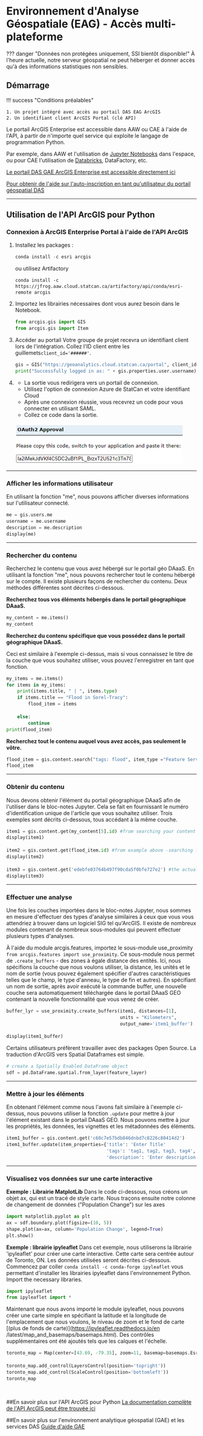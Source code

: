 # Environnement d'Analyse Géospatiale (EAG) - Accès multi-plateforme

<!-- prettier-ignore -->
??? danger "Données non protégées uniquement, SSI bientôt disponible!"
    À l'heure actuelle, notre serveur géospatial ne peut héberger et donner accès qu'à des informations statistiques non sensibles.  
	
## Démarrage

<!-- prettier-ignore -->
!!! success "Conditions préalables"
    
    1. Un projet intégré avec accès au portail DAS EAG ArcGIS
    2. Un identifiant client ArcGIS Portal (clé API)

Le portail ArcGIS Enterprise est accessible dans AAW ou CAE à l'aide de l'API, à partir de n'importe quel service qui exploite le langage de programmation Python. 

Par exemple, dans AAW et l'utilisation de [Jupyter Notebooks](https://statcan.github.io/aaw/en/1-Experiments/Jupyter/) dans l'espace, ou pour CAE l'utilisation de [Databricks](https://statcan.github.io/cae-eac/en/DataBricks/), DataFactory, etc.

[Le portail DAS GAE ArcGIS Enterprise est accessible directement ici](https://geoanalytics.cloud.statcan.ca/portal)

[Pour obtenir de l'aide sur l'auto-inscription en tant qu'utilisateur du portail géospatial DAS](https://statcan.github.io/daaas-dads-geo/english/portal/)

<hr>

## Utilisation de l'API ArcGIS pour Python

### Connexion à ArcGIS Enterprise Portal à l'aide de l'API ArcGIS

1. Installez les packages :

	```python
	conda install -c esri arcgis
	```

	ou utilisez Artifactory

	```python3333
	conda install -c https://jfrog.aaw.cloud.statcan.ca/artifactory/api/conda/esri-remote arcgis
	```

2. Importez les librairies nécessaires dont vous aurez besoin dans le Notebook.
	```python
	from arcgis.gis import GIS
	from arcgis.gis import Item
	```
	
3. Accéder au portail
   Votre groupe de projet recevra un identifiant client lors de l'intégration. Collez l'ID client entre les guillemets```client_id='######'```. 
	
	```python
	gis = GIS("https://geoanalytics.cloud.statcan.ca/portal", client_id=' ')
	print("Successfully logged in as: " + gis.properties.user.username)
	```

4. - La sortie vous redirigera vers un portail de connexion.
   - Utilisez l'option de connexion Azure de StatCan et votre identifiant Cloud
   - Après une connexion réussie, vous recevrez un code pour vous connecter en utilisant SAML.
   - Collez ce code dans la sortie.

	![Approbation OAuth2](../images/OAuth2Key.png)

<hr>

### Afficher les informations utilisateur
En utilisant la fonction "me", nous pouvons afficher diverses informations sur l'utilisateur connecté.
```python
me = gis.users.me
username = me.username
description = me.description
display(me)
```

<hr>

### Rechercher du contenu
Recherchez le contenu que vous avez hébergé sur le portail géo DAaaS. En utilisant la fonction "me", nous pouvons rechercher tout le contenu hébergé sur le compte. Il existe plusieurs façons de rechercher du contenu. Deux méthodes différentes sont décrites ci-dessous.

**Recherchez tous vos éléments hébergés dans le portail géographique DAaaS.**
```python
my_content = me.items()
my_content
```
**Recherchez du contenu spécifique que vous possédez dans le portail géographique DAaaS.**

Ceci est similaire à l'exemple ci-dessus, mais si vous connaissez le titre de la couche que vous souhaitez utiliser, vous pouvez l'enregistrer en tant que fonction.
```python
my_items = me.items()
for items in my_items:
    print(items.title, " | ", items.type)
    if items.title == "Flood in Sorel-Tracy":
        flood_item = items
        
    else:
        continue
print(flood_item)
```

**Recherchez tout le contenu auquel vous avez accès, pas seulement le vôtre.**

```python
flood_item = gis.content.search("tags: flood", item_type ="Feature Service")
flood_item
```

<hr>

### Obtenir du contenu
Nous devons obtenir l'élément du portail géographique DAaaS afin de l'utiliser dans le bloc-notes Jupyter. Cela se fait en fournissant le numéro d'identification unique de l'article que vous souhaitez utiliser. Trois exemples sont décrits ci-dessous, tous accédant à la même couche.
```python
item1 = gis.content.get(my_content[5].id) #from searching your content above
display(item1)

item2 = gis.content.get(flood_item.id) #from example above -searching for specific content
display(item2)

item3 = gis.content.get('edebfe03764b497f90cda5f0bfe727e2') #the actual content id number
display(item3)
```

<hr>

### Effectuer une analyse
Une fois les couches importées dans le bloc-notes Jupyter, nous sommes en mesure d'effectuer des types d'analyse similaires à ceux que vous vous attendriez à trouver dans un logiciel SIG tel qu'ArcGIS. Il existe de nombreux modules contenant de nombreux sous-modules qui peuvent effectuer plusieurs types d'analyses.
<br/>

À l'aide du module arcgis.features, importez le sous-module use_proximity ```from arcgis.features import use_proximity```. Ce sous-module nous permet de `.create_buffers` - des zones à égale distance des entités. Ici, nous spécifions la couche que nous voulons utiliser, la distance, les unités et le nom de sortie (vous pouvez également spécifier d'autres caractéristiques telles que le champ, le type d'anneau, le type de fin et autres). En spécifiant un nom de sortie, après avoir exécuté la commande buffer, une nouvelle couche sera automatiquement téléchargée dans le portail DAaaS GEO contenant la nouvelle fonctionnalité que vous venez de créer.
<br/>

```python
buffer_lyr = use_proximity.create_buffers(item1, distances=[1], 
                                          units = "Kilometers", 
                                          output_name='item1_buffer')

display(item1_buffer)
```

Certains utilisateurs préfèrent travailler avec des packages Open Source. La traduction d'ArcGIS vers Spatial Dataframes est simple.
```python
# create a Spatially Enabled DataFrame object
sdf = pd.DataFrame.spatial.from_layer(feature_layer)
```

<hr>

### Mettre à jour les éléments
En obtenant l'élément comme nous l'avons fait similaire à l'exemple ci-dessus, nous pouvons utiliser la fonction `.update` pour mettre à jour l'élément existant dans le portail DAaaS GEO. Nous pouvons mettre à jour les propriétés, les données, les vignettes et les métadonnées des éléments.
```python
item1_buffer = gis.content.get('c60c7e57bdb846dnbd7c8226c80414d2')
item1_buffer.update(item_properties={'title': 'Enter Title'
									 'tags': 'tag1, tag2, tag3, tag4',
                                     'description': 'Enter description of item'}
```

<hr>

### Visualisez vos données sur une carte interactive

**Exemple : Librairie MatplotLib**
Dans le code ci-dessous, nous créons un objet ax, qui est un tracé de style carte. Nous traçons ensuite notre colonne de changement de données ("Population Change") sur les axes
```python
import matplotlib.pyplot as plt
ax = sdf.boundary.plot(figsize=(10, 5))
shape.plot(ax=ax, column='Population Change', legend=True)
plt.show()
```

**Exemple : librairie ipyleaflet**
Dans cet exemple, nous utiliserons la librairie 'ipyleaflet' pour créer une carte interactive. Cette carte sera centrée autour de Toronto, ON. Les données utilisées seront décrites ci-dessous.
Commencez par coller ```conda install -c conda-forge ipyleaflet``` vous permettant d'installer les librairies ipyleaflet dans l'environnement Python.
<br/>
Import the necessary libraries.
```python
import ipyleaflet 
from ipyleaflet import *
```
Maintenant que nous avons importé le module ipyleaflet, nous pouvons créer une carte simple en spécifiant la latitude et la longitude de l'emplacement que nous voulons, le niveau de zoom et le fond de carte [(plus de fonds de carte)](https://ipyleaflet.readthedocs.io/en /latest/map_and_basemaps/basemaps.html). Des contrôles supplémentaires ont été ajoutés tels que les calques et l'échelle.
```python
toronto_map = Map(center=[43.69, -79.35], zoom=11, basemap=basemaps.Esri.WorldStreetMap)

toronto_map.add_control(LayersControl(position='topright'))
toronto_map.add_control(ScaleControl(position='bottomleft'))
toronto_map
```
<br/>

##En savoir plus sur l'API ArcGIS pour Python
[La documentation complète de l'API ArcGIS peut être trouvée ici](https://developers.arcgis.com/python/)

##En savoir plus sur l'environnement analytique géospatial (GAE) et les services DAS
[Guide d'aide GAE](https://statcan.github.io/daaas-dads-geo/)

